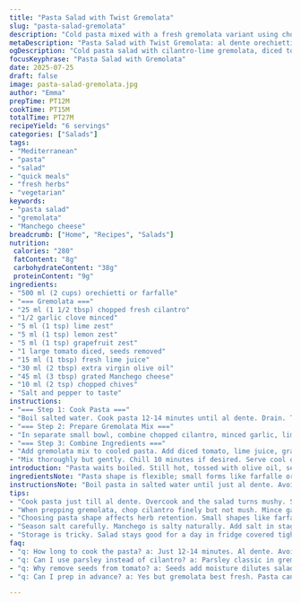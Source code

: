 ```yaml
---
title: "Pasta Salad with Twist Gremolata"
slug: "pasta-salad-gremolata"
description: "Cold pasta mixed with a fresh gremolata variant using chopped cilantro and lime zest instead of parsley and orange. Farfalle or orechietti shapes used, tossed with fresh tomato, lime juice, olive oil, grated Manchego cheese replacing parmesan, and chives. Salt and pepper to taste. Prep and cook combined about 25 minutes. Six servings."
metaDescription: "Pasta Salad with Twist Gremolata: al dente orechietti or farfalle tossed with cilantro-lime gremolata, fresh tomato, Manchego. Cold or room temp. Six servings."
ogDescription: "Cold pasta salad with cilantro-lime gremolata, diced tomato, Manchego, chives. Bright citrus zest trio, olive oil coating. Great served chilled or room temp."
focusKeyphrase: "Pasta Salad with Gremolata"
date: 2025-07-25
draft: false
image: pasta-salad-gremolata.jpg
author: "Emma"
prepTime: PT12M
cookTime: PT15M
totalTime: PT27M
recipeYield: "6 servings"
categories: ["Salads"]
tags:
- "Mediterranean"
- "pasta"
- "salad"
- "quick meals"
- "fresh herbs"
- "vegetarian"
keywords:
- "pasta salad"
- "gremolata"
- "Manchego cheese"
breadcrumb: ["Home", "Recipes", "Salads"]
nutrition: 
 calories: "280"
 fatContent: "8g"
 carbohydrateContent: "38g"
 proteinContent: "9g"
ingredients:
- "500 ml (2 cups) orechietti or farfalle"
- "=== Gremolata ==="
- "25 ml (1 1/2 tbsp) chopped fresh cilantro"
- "1/2 garlic clove minced"
- "5 ml (1 tsp) lime zest"
- "5 ml (1 tsp) lemon zest"
- "5 ml (1 tsp) grapefruit zest"
- "1 large tomato diced, seeds removed"
- "15 ml (1 tbsp) fresh lime juice"
- "30 ml (2 tbsp) extra virgin olive oil"
- "45 ml (3 tbsp) grated Manchego cheese"
- "10 ml (2 tsp) chopped chives"
- "Salt and pepper to taste"
instructions:
- "=== Step 1: Cook Pasta ==="
- "Boil salted water. Cook pasta 12-14 minutes until al dente. Drain. Toss lightly with olive oil. Transfer to wide bowl. Let cool 15 minutes uncovered."
- "=== Step 2: Prepare Gremolata Mix ==="
- "In separate small bowl, combine chopped cilantro, minced garlic, lime zest, lemon zest, grapefruit zest. Stir well."
- "=== Step 3: Combine Ingredients ==="
- "Add gremolata mix to cooled pasta. Add diced tomato, lime juice, grated Manchego, and chopped chives. Season with salt and pepper."
- "Mix thoroughly but gently. Chill 10 minutes if desired. Serve cool or room temp."
introduction: "Pasta waits boiled. Still hot, tossed with olive oil, set aside to cool. Herbs chopped sharp. Garlic minced fine, citrus zests added, a trio now bright—the usual parsley swapped out for fresh cilantro, a twist cutting through. Tomato diced, seeds scraped. Cheese selected too, Manchego in place of parmesan keeps salt but adds depth. Chives chopped small, scattered over. Salt shaker ready. Pepper grinds freshly. The gremolata not classically strict but close. Mix of zest changes the game, lime and grapefruit punch. Pasta salad cold touched or room temp. Quick, vibrant, with subtle fruity notes intertwining bitter and sweet on tongue. Six plates, easily shared or saved cold."
ingredientsNote: "Pasta shape is flexible; small forms like farfalle or orechietti hold herbs well. Cilantro replaces parsley, lending citrusy, earthy tones. Grapefruit zest substituted orange for a sharper, slightly bitter edge. Lime juice gives sharper bite. Manchego chosen over parmesan for nuttier, buttery flavor and slightly creamier texture. Use fresh tomatoes, deseeded to avoid extra moisture. Olive oil best quality. Chives add mild onion note without overpowering. Adjust salt carefully; Manchego and herbs add seasoning already."
instructionsNote: "Boil pasta in salted water until just al dente. Avoid overcooking—texture matters. Drain, toss immediately with a good olive oil to prevent sticking. Cool uncovered to room temperature—no cover, avoids sogginess. While pasta cools, prepare gremolata base by mixing herbs, zest, and garlic finely chopped. Add zest last to keep aromatics fresh. Stir gremolata into cooled pasta gently, then fold in tomato, lime juice, cheese, and chives. Season with salt and pepper incrementally, tasting as you go. Rest refrigerated if time, but salad also good immediately. Serve at room temp or chilled depending on preference. Keeps well one day; herbs fresh, flavors meld but avoid overmixing to maintain texture."
tips:
- "Cook pasta just till al dente. Overcook and the salad turns mushy. Salt water well. Drain but leave some heat for olive oil toss. Prevents sticking. Let pasta cool uncovered. No cover or it traps steam. Steam means soggy pasta. Olive oil coats so herbs stick evenly later. Cool pasta fully before adding gremolata. Heat kills fresh herbs and zest aroma. Timing matters. If pasta hot, gremolata flavors fade rapidly."
- "When prepping gremolata, chop cilantro finely but not mush. Mince garlic fine so no harsh chunks. Add zest last to keep oils fresh, aromatic punch. Use a microplane grater—avoid thick pith. Three zests—lime, lemon, grapefruit—combine sharp, bitter, sweet notes. Balances tartness from tomato and lime juice. Stir gremolata mix well. Even mix helps burst citrus oils throughout salad, keeps flavor layers distinct."
- "Choosing pasta shape affects herb retention. Small shapes like farfalle or orechietti catch gremolata bits well. Shape size matters for bite texture. Diced tomato with seeds removed reduces extra liquid which dilutes salad. Remove seeds but keep flesh intact. Manchego cheese grated fresh. More creamy, nutty than parmesan. Adds seasoning, texture offsetting the sharp gremolata. Use best olive oil quality. It should be fruity, peppery. Olive oil is binding agent here letting everything meld without sogginess."
- "Season salt carefully. Manchego is salty naturally. Add salt in stages—start low. Taste before each round. Black pepper freshly ground adds warmth without overpowering. Chopped chives add mild onion note but subtle, no sharpness. Fold ingredients gently. Avoid breaking tomatoes or herbs. Keeps texture distinct. If chilling, 10 minutes suffices. Too long and salad tastes dull, herbs lose brightness. Serve cool or room temp, never warm. Warm pasta kills gremolata aroma."
- "Storage is tricky. Salad stays good for a day in fridge covered tight. Herbs degrade fast, flavors weaken. Re-toss gently before serving next day. Cold temperature slows breakdown but moisture builds so drain excess liquid if any. Avoid freeze—texture collapses. If saving leftovers, separate gremolata from pasta if possible. Add fresh gremolata later for lively flavor. Leftovers work better for next day lunch or light dinner. Keep covered, consume soon."
faq:
- "q: How long to cook the pasta? a: Just 12-14 minutes. Al dente. Avoid mush. Salted water helps flavor. Drain well, toss with olive oil while warm to keep from sticking. Let cool uncovered before adding gremolata. Heat kills fresh herbs here."
- "q: Can I use parsley instead of cilantro? a: Parsley classic in gremolata. Here cilantro swaps it for earthier citrus tone. Parsley works but flavor less sharp. Lemon zest stays. Grapefruit zest adds bittersweet—skip if no grapefruit. Adjust to taste. Lime zest key for punch regardless."
- "q: Why remove seeds from tomato? a: Seeds add moisture dilutes salad. Keeps texture watery. Flesh alone adds fresh tomato taste without sogginess. Keeps salad firmer. Dicing size important too. Too small, mush. Too large, uneven bites. Balance chunk size with seed removal."
- "q: Can I prep in advance? a: Yes but gremolata best fresh. Pasta can be cooked and cooled day ahead. Store pasta dry, chilled in airtight. Mix gremolata just before serving or toss lightly 10 minutes before eating. Herbs lose brightness if left mixed too long. Salad lasts one day. Refrigerate covered. Re-mix before serving to refresh."

---
```

